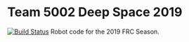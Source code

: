 # Team 5002 Deep Space 2019
[![Build Status](https://travis-ci.org/dragonrobotics/2019-DeepSpace.svg?branch=master)](https://travis-ci.org/dragonrobotics/2019-DeepSpace)
Robot code for the 2019 FRC Season.
